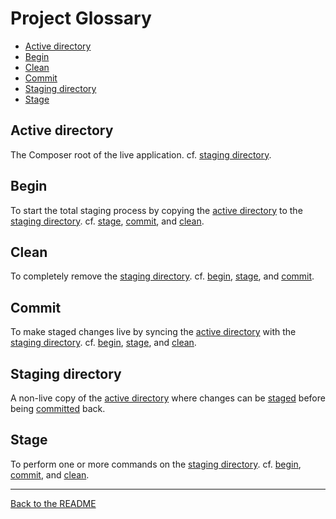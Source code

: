 # Project Glossary

* [Active directory](#active-directory)
* [Begin](#begin)
* [Clean](#clean)
* [Commit](#commit)
* [Staging directory](#staging-directory)
* [Stage](#stage)

## Active directory

The Composer root of the live application. cf. [staging directory](#staging-directory).

## Begin

To start the total staging process by copying the [active directory](#active-directory) to the [staging directory](#staging-directory). cf. [stage](#stage), [commit](#commit), and [clean](#clean).

## Clean

To completely remove the [staging directory](#staging-directory). cf. [begin](#begin), [stage](#stage), and [commit](#commit).

## Commit

To make staged changes live by syncing the [active directory](#active-directory) with the [staging directory](#staging-directory). cf. [begin](#begin), [stage](#stage), and [clean](#clean).

## Staging directory

A non-live copy of the [active directory](#active-directory) where changes can be [staged](#staging) before being [committed](#committing) back.

## Stage

To perform one or more commands on the [staging directory](#staging-directory). cf. [begin](#begin), [commit](#commit), and [clean](#clean).

---

[Back to the README](README.md)
